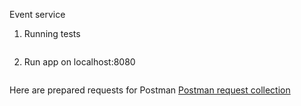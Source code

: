 Event service
1. Running tests
```     npm test
```

2. Run app on localhost:8080
```     node app
```

Here are prepared requests for Postman
[Postman request collection](https://www.getpostman.com/collections/517cded0b799e26daa6f)

